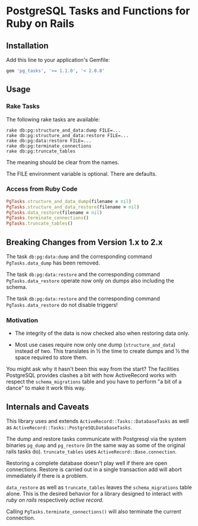 PostgreSQL Tasks and Functions for Ruby on Rails
================================================

## Installation

Add this line to your application's Gemfile:

```ruby
gem 'pg_tasks', '>= 1.1.0', '< 2.0.0'
```

## Usage

### Rake Tasks

The following rake tasks are available:

```shell
rake db:pg:structure_and_data:dump FILE=...
rake db:pg:structure_and_data:restore FILE=...
rake db:pg:data:restore FILE=...
rake db:pg:terminate_connections
rake db:pg:truncate_tables
```

The meaning should be clear from the names.

The FILE environment variable is optional. There are defaults.

### Access from Ruby Code

```ruby
PgTasks.structure_and_data_dump(filename = nil)
PgTasks.structure_and_data_restore(filename = nil)
PgTasks.data_restore(filename = nil)
PgTasks.terminate_connections()
PgTasks.truncate_tables()
```

## Breaking Changes from Version 1.x to 2.x

The task `db:pg:data:dump` and the corresponding command `PgTasks.data_dump`
has been removed.

The task `db:pg:data:restore` and the corresponding command
`PgTasks.data_restore` operate now only on dumps also including the schema.

The task `db:pg:data:restore` and the corresponding command
`PgTasks.data_restore` do not disable triggers!


### Motivation

* The integrity of the data is now checked also when restoring data only.

* Most use cases require now only one dump (`structure_and_data`) instead of
    two. This translates in ½ the time to create dumps and ½ the space required
    to store them.

You might ask why it hasn't been this way from the start? The facilities
PostgreSQL provides clashes a bit with how ActiveRecord works with respect the
`schema_migrations` table and you have to perform "a bit of a dance" to
make it work this way.


## Internals and Caveats

This library uses and extends `ActiveRecord::Tasks::DatabaseTasks` as well as
`ActiveRecord::Tasks::PostgreSQLDatabaseTasks`.

The dump and restore tasks communicate with Postgresql via the system binaries
`pg_dump` and `pg_restore` (in the same way as some of the original rails tasks
do). `truncate_tables` uses `ActiveRecord::Base.connection`.

Restoring a complete database doesn't play well if there are open connections.
Restore is carried out in a single transaction add will abort immediately if
there is a problem.

`data_restore` as well as `truncate_tables` leaves the `schema_migrations` table
alone. This is the desired behavior for a library designed to interact with
*ruby on rails* respectively *active record*.

Calling `PgTasks.terminate_connections()` will also terminate the current
connection.
